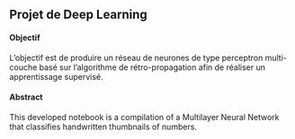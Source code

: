 ## Projet de Deep Learning
#### Objectif
<span style='font-size'>L’objectif est de produire un réseau de neurones de type
perceptron multi-couche basé sur l’algorithme de rétro-propagation afin de réaliser un apprentissage
supervisé. </span>

#### Abstract
<span style='font-size'>This developed notebook is a compilation of a Multilayer Neural Network that classifies handwritten thumbnails of numbers. </span>
